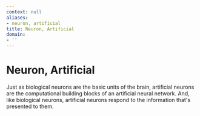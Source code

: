 ```yaml
---
context: null
aliases:
- neuron, artificial
title: Neuron, Artificial
domain:
- ''
---
```


# Neuron, Artificial

Just as biological neurons are the basic units of the brain, artificial neurons are the computational building blocks of an artificial neural network. And, like biological neurons, artificial neurons respond to the information that's presented to them.
